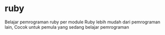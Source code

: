 # ruby

Belajar pemrograman ruby per module
Ruby lebih mudah dari pemrograman lain, 
Cocok untuk pemula yang sedang belajar pemrograman
